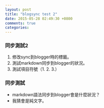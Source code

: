 ```yaml
---
layout: post
title: "blogsync test 2"
date: 2015-05-28 02:49:30 +0800
comments: true
categories: 
---
```


### 同步測試2

1. 修改sync到blogger時的標籤。
2. 測試markdown同步到blogger的狀況。
3. 測試項目符號（1. 2. 3.）


### 同步測試

- markdown語法同步到blogger會是什麼狀況？
- 我猜會是純文字。

